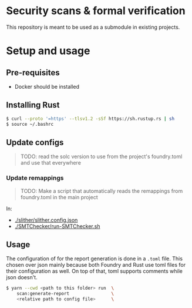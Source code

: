 # Security scans & formal verification

This repository is meant to be used as a submodule in existing projects.

# Setup and usage

## Pre-requisites

- Docker should be installed

## Installing Rust

```bash
$ curl --proto '=https' --tlsv1.2 -sSf https://sh.rustup.rs | sh
$ source ~/.bashrc
```

## Update configs

> TODO: read the solc version to use from the project's foundry.toml and use that everywhere

### Update remappings

> TODO: Make a script that automatically reads the remappings from foundry.toml in the main project

In:

- [./slither/slither.config.json](./slither/slither.config.json)
- [./SMTChecker/run-SMTChecker.sh](./SMTChecker/run-SMTChecker.sh)

## Usage

The configuration of for the report generation is done in a `.toml` file. This chosen over json mainly because both Foundry and Rust use toml files for their configuration as well. On top of that, toml supports comments while json doesn't.

```bash
$ yarn --cwd <path to this folder> run  \
    scan:generate-report                \
    <relative path to config file>      \
```
